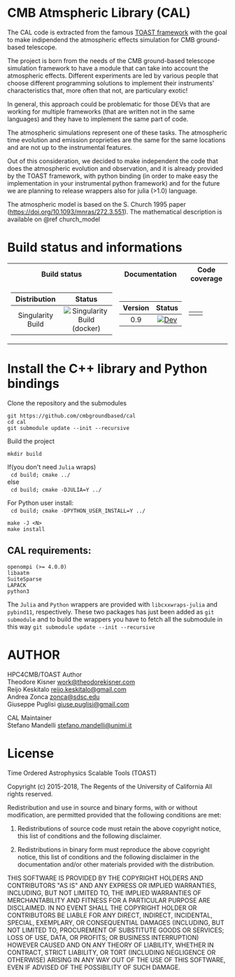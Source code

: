 # CMB Atmspheric Library (CAL)

The CAL code is extracted from the famous [TOAST framework](https://github.com/hpc4cmb/toast) with the goal to make indipendend the atmospheric effects simulation for CMB ground-based telescope.

The project is born from the needs of the CMB ground-based telescope simulation framework to have a module that can take into account the atmospheric effects. Different experiments are led by various people that choose different programming solutions to implement their instruments' characteristics that, more often that not, are particulary exotic!

In general, this approach could be problematic for those DEVs that are working for multiple frameworks (that are written not in the same languages) and they have to implement the same part of code.

The atmospheric simulations represent one of these tasks. The atmospheric time evolution and emission proprieties are the same for the same locations and are not up to the instrumental features.

Out of this consideration, we decided to make independent the code that does the atmospheric evolution and observation, and it is already provided by the TOAST framework, with python binding (in order to make easy the implementation in your instrumental python framework) and for the future we are planning to release wrappers also for julia (>1.0) language.

The atmospheric model is based on the S. Church 1995 paper (https://doi.org/10.1093/mnras/272.3.551). The mathematical description is available on @ref church_model 

# Build status and informations

<center>

<table>
  <tr><th>Build status</th><th>Documentation</th><th>Code coverage</th></tr>
<tr><td>
  
| Distribution| Status |  
|:-----------:|:------:| 
| Singularity Build | ![Singularity Build (docker)](https://github.com/cmbgroundbased/cal/workflows/Singularity%20Build%20(docker)/badge.svg?branch=master) | 

</td><td>

| Version      | Status |
|:-----------:|:------:|
| 0.9 |  [![Dev](https://img.shields.io/badge/docs-dev-blue.svg)](https://cmbgroundbased.github.io/cal/)|


</td><td>
  
 |             |             |
 |:-----------:|:-----------:|
 |             |             |

</tr> </table>



</center>




# Install the C++ library and Python bindings

Clone the repository and the submodules

`git https://github.com/cmbgroundbased/cal` <br/>
`cd cal`<br/>
`git submodule update --init --recursive`<br/>

Build the project

`mkdir build`<br />

If(you don't need `Julia` wraps)<br/>
	&nbsp;&nbsp;`cd build; cmake ../`<br />
else<br/>
	&nbsp;&nbsp;`cd build; cmake -DJULIA=Y ../`<br/> 

For Python user install:<br/>
        &nbsp;&nbsp;`cd build; cmake -DPYTHON_USER_INSTALL=Y ../`<br />

`make -J <N>`<br />
`make install`<br />

## CAL requirements:

`openompi (>= 4.0.0)` <br/>
`libaatm`<br/>
`SuiteSparse`<br/>
`LAPACK`<br/>
`python3`

The `Julia` and `Python` wrappers are provided with `libcxxwraps-julia` and `pybind11`, respectively. These two packages has just been added as `git submodule` and to build the wrappers you have to fetch all the submodule in this way `git submodule update --init --recursive`



# AUTHOR

HPC4CMB/TOAST Author <br />
Theodore Kisner <work@theodorekisner.com> <br />
Reijo Keskitalo <reijo.keskitalo@gmail.com> <br />
Andrea Zonca <zonca@sdsc.edu> <br />
Giuseppe Puglisi <giuse.puglisi@gmail.com> <br />

CAL Maintainer <br />
Stefano Mandelli <stefano.mandelli@unimi.it>


# License


Time Ordered Astrophysics Scalable Tools (TOAST)

Copyright (c) 2015-2018, The Regents of the University of California
All rights reserved.

Redistribution and use in source and binary forms, with or without
modification, are permitted provided that the following conditions are met:

1. Redistributions of source code must retain the above copyright notice,
this list of conditions and the following disclaimer.

2. Redistributions in binary form must reproduce the above copyright notice,
this list of conditions and the following disclaimer in the documentation
and/or other materials provided with the distribution.

THIS SOFTWARE IS PROVIDED BY THE COPYRIGHT HOLDERS AND CONTRIBUTORS "AS IS"
AND ANY EXPRESS OR IMPLIED WARRANTIES, INCLUDING, BUT NOT LIMITED TO, THE
IMPLIED WARRANTIES OF MERCHANTABILITY AND FITNESS FOR A PARTICULAR PURPOSE
ARE DISCLAIMED. IN NO EVENT SHALL THE COPYRIGHT HOLDER OR CONTRIBUTORS BE
LIABLE FOR ANY DIRECT, INDIRECT, INCIDENTAL, SPECIAL, EXEMPLARY, OR
CONSEQUENTIAL DAMAGES (INCLUDING, BUT NOT LIMITED TO, PROCUREMENT OF
SUBSTITUTE GOODS OR SERVICES; LOSS OF USE, DATA, OR PROFITS; OR BUSINESS
INTERRUPTION) HOWEVER CAUSED AND ON ANY THEORY OF LIABILITY, WHETHER IN
CONTRACT, STRICT LIABILITY, OR TORT (INCLUDING NEGLIGENCE OR OTHERWISE)
ARISING IN ANY WAY OUT OF THE USE OF THIS SOFTWARE, EVEN IF ADVISED OF THE
POSSIBILITY OF SUCH DAMAGE.

